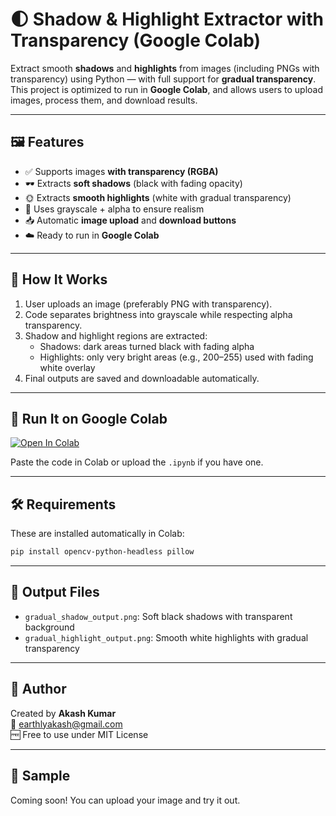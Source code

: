 
# 🌓 Shadow & Highlight Extractor with Transparency (Google Colab)

Extract smooth **shadows** and **highlights** from images (including PNGs with transparency) using Python — with full support for **gradual transparency**.  
This project is optimized to run in **Google Colab**, and allows users to upload images, process them, and download results.

---

## 🖼️ Features

- ✅ Supports images **with transparency (RGBA)**
- 🕶️ Extracts **soft shadows** (black with fading opacity)
- 🌞 Extracts **smooth highlights** (white with gradual transparency)
- 🧠 Uses grayscale + alpha to ensure realism
- 📥 Automatic **image upload** and **download buttons**
- ☁️ Ready to run in **Google Colab**

---

## 🔧 How It Works

1. User uploads an image (preferably PNG with transparency).
2. Code separates brightness into grayscale while respecting alpha transparency.
3. Shadow and highlight regions are extracted:
   - Shadows: dark areas turned black with fading alpha
   - Highlights: only very bright areas (e.g., 200–255) used with fading white overlay
4. Final outputs are saved and downloadable automatically.

---

## 🚀 Run It on Google Colab

[![Open In Colab](https://colab.research.google.com/assets/colab-badge.svg)](https://colab.research.google.com/)

Paste the code in Colab or upload the `.ipynb` if you have one.

---

## 🛠️ Requirements

These are installed automatically in Colab:

```bash
pip install opencv-python-headless pillow
```

---

## 📂 Output Files

- `gradual_shadow_output.png`: Soft black shadows with transparent background
- `gradual_highlight_output.png`: Smooth white highlights with gradual transparency

---

## 👤 Author

Created by **Akash Kumar**  
📧 [earthlyakash@gmail.com](mailto:earthlyakash@gmail.com)  
🆓 Free to use under MIT License

---

## 📸 Sample

Coming soon! You can upload your image and try it out.


